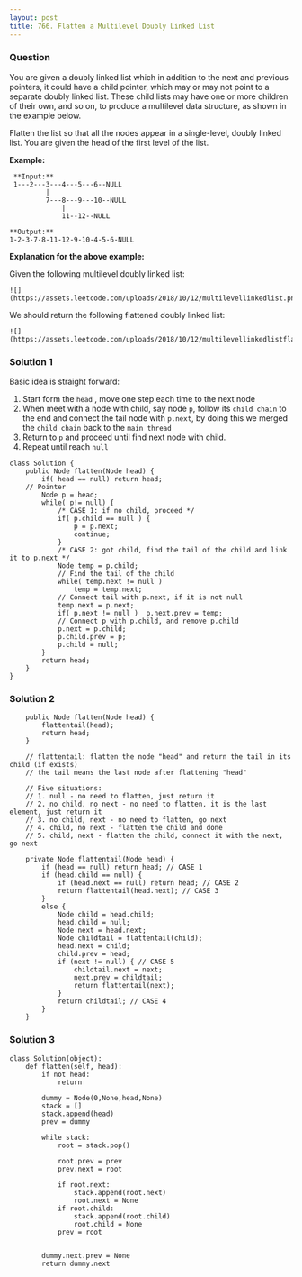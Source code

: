 ```yaml
---
layout: post
title: 766. Flatten a Multilevel Doubly Linked List
---
```

### Question
You are given a doubly linked list which in addition to the next and previous
pointers, it could have a child pointer, which may or may not point to a
separate doubly linked list. These child lists may have one or more children
of their own, and so on, to produce a multilevel data structure, as shown in
the example below.

Flatten the list so that all the nodes appear in a single-level, doubly linked
list. You are given the head of the first level of the list.



 **Example:**

    
    
     **Input:**
     1---2---3---4---5---6--NULL
             |
             7---8---9---10--NULL
                 |
                 11--12--NULL
    
    **Output:**
    1-2-3-7-8-11-12-9-10-4-5-6-NULL
    



**Explanation for the above example:**

Given the following multilevel doubly linked list:

    
    
    ![](https://assets.leetcode.com/uploads/2018/10/12/multilevellinkedlist.png)



We should return the following flattened doubly linked list:

    
    
    ![](https://assets.leetcode.com/uploads/2018/10/12/multilevellinkedlistflattened.png)

### Solution 1
Basic idea is straight forward:

  1. Start form the `head` , move one step each time to the next node
  2. When meet with a node with child, say node `p`, follow its `child chain` to the end and connect the tail node with `p.next`, by doing this we merged the `child chain` back to the `main thread`
  3. Return to `p` and proceed until find next node with child.
  4. Repeat until reach `null`

    
    
    class Solution {
        public Node flatten(Node head) {
            if( head == null) return head;
    	// Pointer
            Node p = head; 
            while( p!= null) {
                /* CASE 1: if no child, proceed */
                if( p.child == null ) {
                    p = p.next;
                    continue;
                }
                /* CASE 2: got child, find the tail of the child and link it to p.next */
                Node temp = p.child;
                // Find the tail of the child
                while( temp.next != null ) 
                    temp = temp.next;
                // Connect tail with p.next, if it is not null
                temp.next = p.next;  
                if( p.next != null )  p.next.prev = temp;
                // Connect p with p.child, and remove p.child
                p.next = p.child; 
                p.child.prev = p;
                p.child = null;
            }
            return head;
        }
    }
    


### Solution 2
    
    
        public Node flatten(Node head) {
        	flattentail(head);
        	return head;
        }
    
        // flattentail: flatten the node "head" and return the tail in its child (if exists)
        // the tail means the last node after flattening "head"
    
        // Five situations:
        // 1. null - no need to flatten, just return it
        // 2. no child, no next - no need to flatten, it is the last element, just return it
        // 3. no child, next - no need to flatten, go next
        // 4. child, no next - flatten the child and done
        // 5. child, next - flatten the child, connect it with the next, go next
    
        private Node flattentail(Node head) {
        	if (head == null) return head; // CASE 1
        	if (head.child == null) {
        		if (head.next == null) return head; // CASE 2
        		return flattentail(head.next); // CASE 3
        	}
        	else {
        		Node child = head.child;  
        		head.child = null;
        		Node next = head.next;
        		Node childtail = flattentail(child);
        		head.next = child;
        		child.prev = head;  
    			if (next != null) { // CASE 5
    				childtail.next = next;
    				next.prev = childtail;
    				return flattentail(next);
    			}
                return childtail; // CASE 4
        	}	   	
        }
    


### Solution 3
    
    
    class Solution(object):
        def flatten(self, head):
            if not head:
                return
            
            dummy = Node(0,None,head,None)     
            stack = []
            stack.append(head)
            prev = dummy
            
            while stack:
                root = stack.pop()
    
                root.prev = prev
                prev.next = root
                
                if root.next:
                    stack.append(root.next)
                    root.next = None
                if root.child:
                    stack.append(root.child)
                    root.child = None
                prev = root        
                
            
            dummy.next.prev = None
            return dummy.next
    



